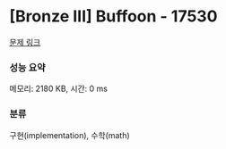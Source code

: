 # [Bronze III] Buffoon - 17530 

[문제 링크](https://www.acmicpc.net/problem/17530) 

### 성능 요약

메모리: 2180 KB, 시간: 0 ms

### 분류

구현(implementation), 수학(math)

